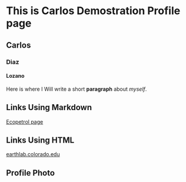 # This is Carlos Demostration Profile page
## Carlos
### Diaz
#### Lozano
Here is where I Will write a short **paragraph** about *myself*.


## Links Using Markdown
[Ecopetrol page](https://www.ecopetrol.com.co/wps/portal)

## Links Using HTML
<a href="https://earthlab.colorado.edu" target="_blank">earthlab.colorado.edu </a>

## Profile Photo
